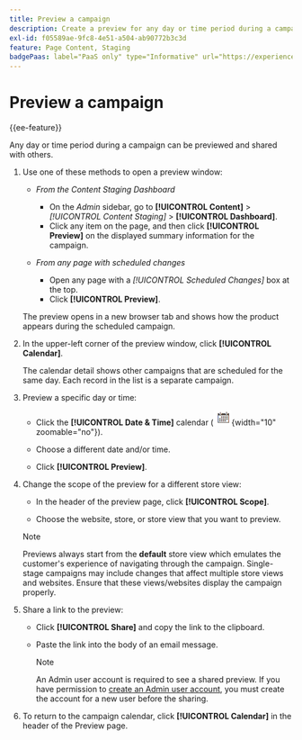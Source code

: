 ```yaml
---
title: Preview a campaign
description: Create a preview for any day or time period during a campaign and share it with team members.
exl-id: f05589ae-9fc8-4e51-a504-ab90772b3c3d
feature: Page Content, Staging
badgePaas: label="PaaS only" type="Informative" url="https://experienceleague.adobe.com/en/docs/commerce/user-guides/product-solutions" tooltip="Applies to Adobe Commerce on Cloud projects (Adobe-managed PaaS infrastructure) and on-premises projects only."
---
```

# Preview a campaign

{{ee-feature}}

Any day or time period during a campaign can be previewed and shared with others.

1. Use one of these methods to open a preview window:

   - _From the Content Staging Dashboard_

      - On the _Admin_ sidebar, go to  **[!UICONTROL Content]** > _[!UICONTROL Content Staging]_ > **[!UICONTROL Dashboard]**.
      - Click any item on the page, and then click **[!UICONTROL Preview]** on the displayed summary information for the campaign.

   - _From any page with scheduled changes_

      - Open any page with a _[!UICONTROL Scheduled Changes]_ box at the top.
      - Click **[!UICONTROL Preview]**.

   The preview opens in a new browser tab and shows how the product appears during the scheduled campaign.

1. In the upper-left corner of the preview window, click **[!UICONTROL Calendar]**.

   The calendar detail shows other campaigns that are scheduled for the same day. Each record in the list is a separate campaign.

1. Preview a specific day or time:

   - Click the **[!UICONTROL Date & Time]** calendar (![Calendar icon](../assets/icon-calendar.png){width="10" zoomable="no"}).

   - Choose a different date and/or time.

   - Click **[!UICONTROL Preview]**.

1. Change the scope of the preview for a different store view:

   - In the header of the preview page, click **[!UICONTROL Scope]**.

   - Choose the website, store, or store view that you want to preview.

   >[!NOTE]
   >
   >Previews always start from the **default** store view which emulates the customer's experience of navigating through the campaign. Single-stage campaigns may include changes that affect multiple store views and websites. Ensure that these views/websites display the campaign properly.

1. Share a link to the preview:

   - Click **[!UICONTROL Share]** and copy the link to the clipboard.

   - Paste the link into the body of an email message.

      >[!NOTE]
      >
      >An Admin user account is required to see a shared preview. If you have permission to [create an Admin user account](../systems/permissions-users-all.md#create-a-user), you must create the account for a new user before the sharing.

1. To return to the campaign calendar, click **[!UICONTROL Calendar]** in the header of the Preview page.

